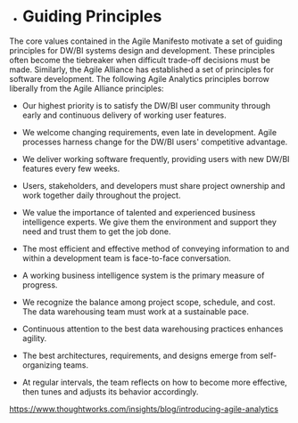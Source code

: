 * # Guiding Principles

The core values contained in the Agile Manifesto motivate a set of guiding principles for DW/BI systems design and development. These principles often become the tiebreaker when difficult trade-off decisions must be made. Similarly, the Agile Alliance has established a set of principles for software development. The following Agile Analytics principles borrow liberally from the Agile Alliance principles:

* Our highest priority is to satisfy the DW/BI user community through early and continuous delivery of working user features.

* We welcome changing requirements, even late in development. Agile processes harness change for the DW/BI users' competitive advantage.

* We deliver working software frequently, providing users with new DW/BI features every few weeks.

* Users, stakeholders, and developers must share project ownership and work together daily throughout the project.

* We value the importance of talented and experienced business intelligence experts. We give them the environment and support they need and trust them to get the job done.

* The most efficient and effective method of conveying information to and within a development team is face-to-face conversation.

* A working business intelligence system is the primary measure of progress.

* We recognize the balance among project scope, schedule, and cost. The data warehousing team must work at a sustainable pace.

* Continuous attention to the best data warehousing practices enhances agility.

* The best architectures, requirements, and designs emerge from self-organizing teams.

* At regular intervals, the team reflects on how to become more effective, then tunes and adjusts its behavior accordingly.


https://www.thoughtworks.com/insights/blog/introducing-agile-analytics